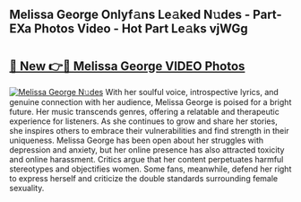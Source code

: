 ## Melissa George Onlyf𝚊ns Le𝚊ked N𝚞des - Part-EXa Photos Video - Hot Part Le𝚊ks vjWGg

# <h2><a href="http://ac11981.deff.icu/?id=Melissa+George">🔗 New 👉🔴 Melissa George VIDEO Photos</a></h2>

[![Melissa George N𝚞des](https://i.imgur.com/rIISA9y.gif)](http://ac11981.deff.icu/?id=Melissa+George)
With her soulful voice, introspective lyrics, and genuine connection with her audience, Melissa George is poised for a bright future. Her music transcends genres, offering a relatable and therapeutic experience for listeners. As she continues to grow and share her stories, she inspires others to embrace their vulnerabilities and find strength in their uniqueness. Melissa George has been open about her struggles with depression and anxiety, but her online presence has also attracted toxicity and online harassment. Critics argue that her content perpetuates harmful stereotypes and objectifies women. Some fans, meanwhile, defend her right to express herself and criticize the double standards surrounding female sexuality.
